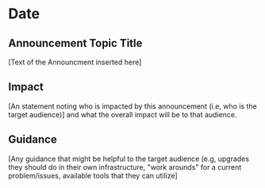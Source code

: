 # Date

## Announcement Topic Title

[Text of the Announcment inserted here]

## Impact 
[An statement noting who is impacted by this announcement (i.e, who is the target audience)] and what the overall impact will be to that audience. 

## Guidance
[Any guidance that might be helpful to the target audience (e.g, upgrades they should do in their own infrastructure, "work arounds" for a current problem/issues, available tools that they can utilize]

